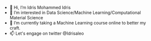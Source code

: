 - 👋 Hi, I’m Idris Mohammed Idris
- 👀 I’m interested in Data Science/Machine Learning/Computational Material Science
- 🌱 I’m currently taking a Machine Learning course online to better my craft.
- 📫 Let's engage on twitter @Idrisaleo

<!---
idrisaleo/idrisaleo is a ✨ special ✨ repository because its `README.md` (this file) appears on your GitHub profile.
You can click the Preview link to take a look at your changes.
--->
